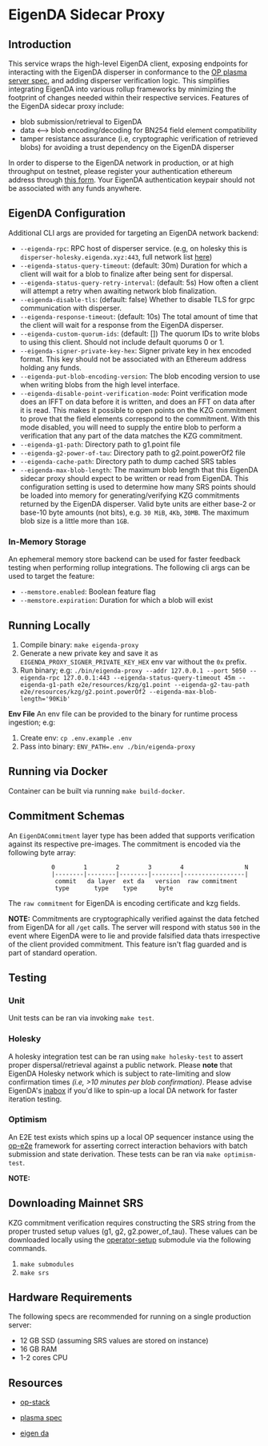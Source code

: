 # EigenDA Sidecar Proxy

## Introduction

This service wraps the high-level EigenDA client, exposing endpoints for interacting with the EigenDA disperser in conformance to the [OP plasma server spec](https://specs.optimism.io/experimental/plasma.html), and adding disperser verification logic. This simplifies integrating EigenDA into various rollup frameworks by minimizing the footprint of changes needed within their respective services. Features of the EigenDA sidecar proxy include:

* blob submission/retrieval to EigenDA
* data <--> blob encoding/decoding for BN254 field element compatibility
* tamper resistance assurance (i.e, cryptographic verification of retrieved blobs) for avoiding a trust dependency on the EigenDA disperser

In order to disperse to the EigenDA network in production, or at high throughput on testnet, please register your authentication ethereum address through [this form](https://forms.gle/3QRNTYhSMacVFNcU8). Your EigenDA authentication keypair should not be associated with any funds anywhere.

## EigenDA Configuration

Additional CLI args are provided for targeting an EigenDA network backend:

* `--eigenda-rpc`: RPC host of disperser service. (e.g, on holesky this is `disperser-holesky.eigenda.xyz:443`, full network list [here](https://docs.eigenlayer.xyz/eigenda/networks/))
* `--eigenda-status-query-timeout`: (default: 30m) Duration for which a client will wait for a blob to finalize after being sent for dispersal.
* `--eigenda-status-query-retry-interval`: (default: 5s) How often a client will attempt a retry when awaiting network blob finalization.
* `--eigenda-disable-tls`: (default: false) Whether to disable TLS for grpc communication with disperser.
* `--eigenda-response-timeout`: (default: 10s) The total amount of time that the client will wait for a response from the EigenDA disperser.
* `--eigenda-custom-quorum-ids`: (default: []) The quorum IDs to write blobs to using this client. Should not include default quorums 0 or 1.
* `--eigenda-signer-private-key-hex`: Signer private key in hex encoded format. This key should not be associated with an Ethereum address holding any funds.
* `--eigenda-put-blob-encoding-version`: The blob encoding version to use when writing blobs from the high level interface.
* `--eigenda-disable-point-verification-mode`: Point verification mode does an IFFT on data before it is written, and does an FFT on data after it is read. This makes it possible to open points on the KZG commitment to prove that the field elements correspond to the commitment. With this mode disabled, you will need to supply the entire blob to perform a verification that any part of the data matches the KZG commitment.
* `--eigenda-g1-path`: Directory path to g1.point file
* `--eigenda-g2-power-of-tau`: Directory path to g2.point.powerOf2 file
* `--eigenda-cache-path`: Directory path to dump cached SRS tables
* `--eigenda-max-blob-length`: The maximum blob length that this EigenDA sidecar proxy should expect to be written or read from EigenDA. This configuration setting is used to determine how many SRS points should be loaded into memory for generating/verifying KZG commitments returned by the EigenDA disperser. Valid byte units are either base-2 or base-10 byte amounts (not bits), e.g. `30 MiB`, `4Kb`, `30MB`. The maximum blob size is a little more than `1GB`.

### In-Memory Storage

An ephemeral memory store backend can be used for faster feedback testing when performing rollup integrations. The following cli args can be used to target the feature:

* `--memstore.enabled`: Boolean feature flag
* `--memstore.expiration`: Duration for which a blob will exist

## Running Locally

1. Compile binary: `make eigenda-proxy`
2. Generate a new private key and save it as `EIGENDA_PROXY_SIGNER_PRIVATE_KEY_HEX` env var without the `0x` prefix.
3. Run binary; e.g: `./bin/eigenda-proxy --addr 127.0.0.1 --port 5050 --eigenda-rpc 127.0.0.1:443 --eigenda-status-query-timeout 45m --eigenda-g1-path e2e/resources/kzg/g1.point --eigenda-g2-tau-path e2e/resources/kzg/g2.point.powerOf2 --eigenda-max-blob-length='90Kib'`

**Env File**
An env file can be provided to the binary for runtime process ingestion; e.g:

1. Create env: `cp .env.example .env`
2. Pass into binary: `ENV_PATH=.env ./bin/eigenda-proxy`

## Running via Docker

Container can be built via running `make build-docker`.

## Commitment Schemas

An `EigenDACommitment` layer type has been added that supports verification against its respective pre-images. The commitment is encoded via the following byte array:

```
            0        1        2        3        4                 N
            |--------|--------|--------|--------|-----------------|
             commit   da layer  ext da   version  raw commitment
             type       type    type      byte
```

The `raw commitment` for EigenDA is encoding certificate and kzg fields.

**NOTE:** Commitments are cryptographically verified against the data fetched from EigenDA for all `/get` calls. The server will respond with status `500` in the event where EigenDA were to lie and provide falsified data thats irrespective of the client provided commitment. This feature isn't flag guarded and is part of standard operation.

## Testing

### Unit
Unit tests can be ran via invoking `make test`.

### Holesky
A holesky integration test can be ran using `make holesky-test` to assert proper dispersal/retrieval against a public network. Please **note** that EigenDA Holesky network which is subject to rate-limiting and slow confirmation times *(i.e, >10 minutes per blob confirmation)*. Please advise EigenDA's [inabox](https://github.com/Layr-Labs/eigenda/tree/master/inabox#readme) if you'd like to spin-up a local DA network for faster iteration testing.


### Optimism
An E2E test exists which spins up a local OP sequencer instance using the [op-e2e](https://github.com/ethereum-optimism/optimism/tree/develop/op-e2e) framework for asserting correct interaction behaviors with batch submission and state derivation. These tests can be ran via `make optimism-test`.

**NOTE:** 

## Downloading Mainnet SRS

KZG commitment verification requires constructing the SRS string from the proper trusted setup values (g1, g2, g2.power_of_tau). These values can be downloaded locally using the [operator-setup](https://github.com/Layr-Labs/eigenda-operator-setup) submodule via the following commands.

1. `make submodules`
2. `make srs`

## Hardware Requirements

The following specs are recommended for running on a single production server:

* 12 GB SSD (assuming SRS values are stored on instance)
* 16 GB RAM
* 1-2 cores CPU

## Resources

* [op-stack](https://github.com/ethereum-optimism/optimism)

* [plasma spec](https://specs.optimism.io/experimental/plasma.html)
* [eigen da](https://github.com/Layr-Labs/eigenda)
